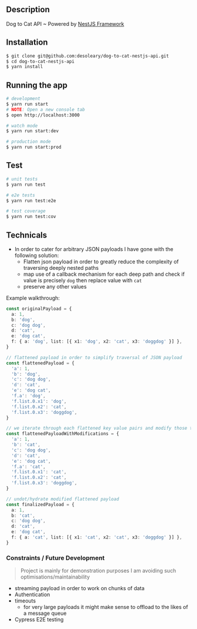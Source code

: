 ## Description

Dog to Cat API ~ Powered by [NestJS Framework](https://nestjs.com/)

## Installation

```bash
$ git clone git@github.com:desoleary/dog-to-cat-nestjs-api.git
$ cd dog-to-cat-nestjs-api
$ yarn install
```

## Running the app

```bash
# development
$ yarn run start
# NOTE: Open a new console tab
$ open http://localhost:3000

# watch mode
$ yarn run start:dev

# production mode
$ yarn run start:prod
```

## Test

```bash
# unit tests
$ yarn run test

# e2e tests
$ yarn run test:e2e

# test coverage
$ yarn run test:cov
```

## Technicals

- In order to cater for arbitrary JSON payloads I have gone with the following solution:
  - Flatten json payload in order to greatly reduce the complexity of traversing deeply nested paths
  - map use of a callback mechanism for each deep path and check if value is precisely `dog` then replace value with `cat`
  - preserve any other values

Example walkthrough:
```typescript
const originalPayload = {
  a: 1,
  b: 'dog',
  c: 'dog dog',
  d: 'cat',
  e: 'dog cat',
  f: { a: 'dog', list: [{ x1: 'dog', x2: 'cat', x3: 'doggdog' }] },
}

// flattened payload in order to simplify traversal of JSON payload
const flattenedPayload = {
  'a': 1,
  'b': 'dog',
  'c': 'dog dog',
  'd': 'cat',
  'e': 'dog cat',
  'f.a': 'dog',
  'f.list.0.x1': 'dog',
  'f.list.0.x2': 'cat',
  'f.list.0.x3': 'doggdog',
}

// we iterate through each flattened key value pairs and modify those that match our criteria e.g. /^dog$/
const flattenedPayloadWithModifications = {
  'a': 1,
  'b': 'cat',
  'c': 'dog dog',
  'd': 'cat',
  'e': 'dog cat',
  'f.a': 'cat',
  'f.list.0.x1': 'cat',
  'f.list.0.x2': 'cat',
  'f.list.0.x3': 'doggdog',
}

// undot/hydrate modified flattened payload
const finalizedPayload = {
  a: 1,
  b: 'cat',
  c: 'dog dog',
  d: 'cat',
  e: 'dog cat',
  f: { a: 'cat', list: [{ x1: 'cat', x2: 'cat', x3: 'doggdog' }] },
}
```

### Constraints / Future Development
> Project is mainly for demonstration purposes I am avoiding such optimisations/maintainability

- streaming payload in order to work on chunks of data
- Authentication
- timeouts
  - for very large payloads it might make sense to offload to the likes of a message queue
- Cypress E2E testing
